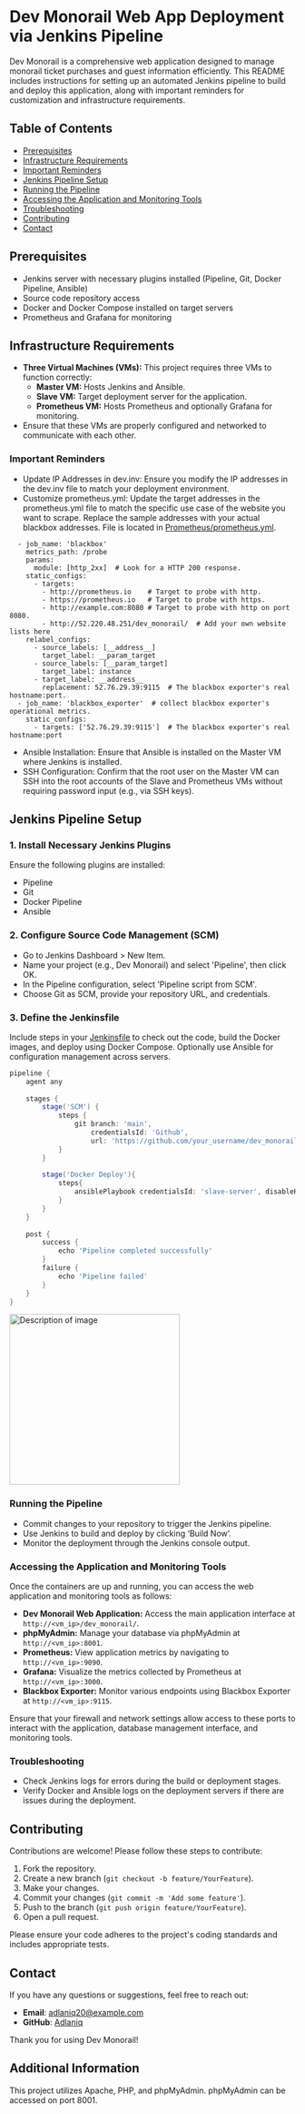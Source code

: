# Dev Monorail Web App Deployment via Jenkins Pipeline

Dev Monorail is a comprehensive web application designed to manage monorail ticket purchases and guest information efficiently. This README includes instructions for setting up an automated Jenkins pipeline to build and deploy this application, along with important reminders for customization and infrastructure requirements.

## Table of Contents

- [Prerequisites](#prerequisites)
- [Infrastructure Requirements](#infrastructure-requirements)
- [Important Reminders](#important-reminders)
- [Jenkins Pipeline Setup](#jenkins-pipeline-setup)
- [Running the Pipeline](#running-the-pipeline)
- [Accessing the Application and Monitoring Tools](#Accessing-the-Application-and-Monitoring-Tools)
- [Troubleshooting](#troubleshooting)
- [Contributing](#contributing)
- [Contact](#contact)

## Prerequisites

- Jenkins server with necessary plugins installed (Pipeline, Git, Docker Pipeline, Ansible)
- Source code repository access
- Docker and Docker Compose installed on target servers
- Prometheus and Grafana for monitoring

## Infrastructure Requirements

- **Three Virtual Machines (VMs):** This project requires three VMs to function correctly:
  - **Master VM:** Hosts Jenkins and Ansible.
  - **Slave VM:** Target deployment server for the application.
  - **Prometheus VM:** Hosts Prometheus and optionally Grafana for monitoring.
- Ensure that these VMs are properly configured and networked to communicate with each other.

### Important Reminders

- Update IP Addresses in dev.inv: Ensure you modify the IP addresses in the dev.inv file to match your deployment environment.
- Customize prometheus.yml: Update the target addresses in the prometheus.yml file to match the specific use case of the website you want to scrape. Replace the sample addresses with your actual blackbox addresses. File is located in [Prometheus/prometheus.yml](https://github.com/Adlaniq/dev_monorail/blob/main/Prometheus/prometheus.yml).
```
  - job_name: 'blackbox'
    metrics_path: /probe
    params:
      module: [http_2xx]  # Look for a HTTP 200 response.
    static_configs:
      - targets:
        - http://prometheus.io    # Target to probe with http.
        - https://prometheus.io   # Target to probe with https.
        - http://example.com:8080 # Target to probe with http on port 8080.
        - http://52.220.48.251/dev_monorail/  # Add your own website lists here
    relabel_configs:
      - source_labels: [__address__]
        target_label: __param_target
      - source_labels: [__param_target]
        target_label: instance
      - target_label: __address__
        replacement: 52.76.29.39:9115  # The blackbox exporter's real hostname:port.
  - job_name: 'blackbox_exporter'  # collect blackbox exporter's operational metrics.
    static_configs:
      - targets: ['52.76.29.39:9115']  # The blackbox exporter's real hostname:port
```
- Ansible Installation: Ensure that Ansible is installed on the Master VM where Jenkins is installed.
- SSH Configuration: Confirm that the root user on the Master VM can SSH into the root accounts of the Slave and Prometheus VMs without requiring password input (e.g., via SSH keys).

## Jenkins Pipeline Setup

### 1. Install Necessary Jenkins Plugins

Ensure the following plugins are installed:
- Pipeline
- Git
- Docker Pipeline
- Ansible

### 2. Configure Source Code Management (SCM)

- Go to Jenkins Dashboard > New Item.
- Name your project (e.g., Dev Monorail) and select 'Pipeline', then click OK.
- In the Pipeline configuration, select 'Pipeline script from SCM'.
- Choose Git as SCM, provide your repository URL, and credentials.

### 3. Define the Jenkinsfile

Include steps in your [Jenkinsfile](https://github.com/Adlaniq/dev_monorail/blob/main/Jenkinsfile) to check out the code, build the Docker images, and deploy using Docker Compose. Optionally use Ansible for configuration management across servers.

```groovy
pipeline {
    agent any
    
    stages {
        stage('SCM') {
            steps {
                git branch: 'main',
                    credentialsId: 'Github',
                    url: 'https://github.com/your_username/dev_monorail.git'
            }
        }
        
        stage('Docker Deploy'){
            steps{
                ansiblePlaybook credentialsId: 'slave-server', disableHostKeyChecking: true, installation: 'ansible', inventory: 'dev.inv', playbook: 'deploy-docker.yml', vaultTmpPath: ''
            }
        }
    }
    
    post {
        success {
            echo 'Pipeline completed successfully'
        }
        failure {
            echo 'Pipeline failed'
        }
    }
}
```

<img src="https://drive.google.com/uc?export=view&id=13WWE9F22DvoEyFmBofVGI1MP6GUNYR1E" alt="Description of image" width="300">

### Running the Pipeline

- Commit changes to your repository to trigger the Jenkins pipeline.
- Use Jenkins to build and deploy by clicking ‘Build Now’.
- Monitor the deployment through the Jenkins console output.

### Accessing the Application and Monitoring Tools

Once the containers are up and running, you can access the web application and monitoring tools as follows:

- **Dev Monorail Web Application:** Access the main application interface at `http://<vm_ip>/dev_monorail/`.
- **phpMyAdmin:** Manage your database via phpMyAdmin at `http://<vm_ip>:8001`.
- **Prometheus:** View application metrics by navigating to `http://<vm_ip>:9090`.
- **Grafana:** Visualize the metrics collected by Prometheus at `http://<vm_ip>:3000`.
- **Blackbox Exporter:** Monitor various endpoints using Blackbox Exporter at `http://<vm_ip>:9115`.

Ensure that your firewall and network settings allow access to these ports to interact with the application, database management interface, and monitoring tools.

### Troubleshooting

- Check Jenkins logs for errors during the build or deployment stages.
- Verify Docker and Ansible logs on the deployment servers if there are issues during the deployment.

## Contributing

Contributions are welcome! Please follow these steps to contribute:

1. Fork the repository.
2. Create a new branch (`git checkout -b feature/YourFeature`).
3. Make your changes.
4. Commit your changes (`git commit -m 'Add some feature'`).
5. Push to the branch (`git push origin feature/YourFeature`).
6. Open a pull request.

Please ensure your code adheres to the project's coding standards and includes appropriate tests.

## Contact

If you have any questions or suggestions, feel free to reach out:

- **Email**: adlaniq20@example.com
- **GitHub**: [Adlaniq](https://github.com/Adlaniq)

Thank you for using Dev Monorail!

## Additional Information

This project utilizes Apache, PHP, and phpMyAdmin. phpMyAdmin can be accessed on port 8001.
